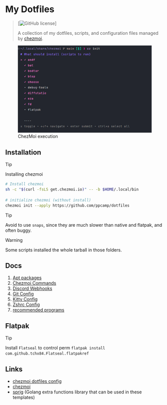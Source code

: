# My Dotfiles

> [![GitHub license](https://img.shields.io/github/license/ppcamp/dotfiles)]
>
> A collection of my dotfiles, scripts, and configuration files managed by [chezmoi](https://www.chezmoi.io/).

<figure>
  <img src="./docs/imgs/execution.png" alt="chezmoi execution" width="500px">
  <figcaption>ChezMoi execution</figcaption>
</figure>

## Installation

> [!TIP]
>
> Installing chezmoi
>
> ```sh
> # Install chezmoi
> sh -c "$(curl -fsLS get.chezmoi.io)" -- -b $HOME/.local/bin
> 
> # initialize chezmoi (without install)
> chezmoi init --apply https://github.com/ppcamp/dotfiles
> ```

> [!TIP]
>
> Avoid to use `snaps`, since they are much slower than native and flatpak, and
> often buggy.

> [!WARNING]
> Some scripts installed the whole tarball in those folders.

## Docs

1. [Apt packages](./docs/Apt%20Package%20Inspection.md)
2. [Chezmoi Commands](./docs/Chezmoi%20Commands.md)
3. [Discord Webhooks](./docs/Discord%20Webhooks.md)
4. [Git Config](./docs/Git%20Config.md)
5. [Kitty Config](./docs/Kitty.md)
6. [Zshrc Config](./docs/zshrc%20config.md)
7. [recommended programs](./docs/recommended_programs/README.md)

## Flatpak

> [!TIP]
>
> Install `Flatseal` to control perm `flatpak install com.github.tchx84.Flatseal.flatpakref`

## Links
- [chezmoi dotfiles config]
- [chezmoi]
- [sprig] (Golang extra functions library that can be used in these templates)

<!-- Links -->
[sprig]: https://masterminds.github.io/sprig/
[lazygit nvim plugins]: https://github.com/LazyVim/LazyVim/tree/main/lua/lazyvim/plugins
[chezmoi]: https://www.chezmoi.io/
[chezmoi dotfiles config]: https://fedoramagazine.org/take-back-your-dotfiles-with-chezmoi/
